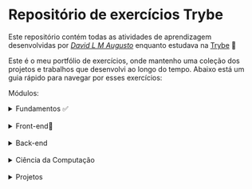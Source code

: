 # Repositório de exercícios Trybe

Este repositório contém todas as atividades de aprendizagem desenvolvidas por _[David L M Augusto](www.linkedin.com/in/david-lm-augusto)_ enquanto estudava na [Trybe](https://www.betrybe.com/) 🚀

 Este é o meu portfólio de exercícios, onde mantenho uma coleção dos projetos e trabalhos que desenvolvi ao longo do tempo. Abaixo está um guia rápido para navegar por esses exercícios:

 Módulos:

<details>
<summary>Fundamentos ✅</summary>
<br>
<details>
<summary>Seção 1: Unix, Shell & Git</summary>

- [✅] 1-1: _[Unix & Shell](fundamentos/1.0%20%20Unix,%20Shell%20e%20Git/1.1%20Unix%20&%20Shell)_
- [✅] 1-2: _[Git - Oque é e para que serve](fundamentos/1.0%20%20Unix,%20Shell%20e%20Git/1.2%20Git%20o%20que%20é%20e%20para%20que%20serve)_
- [✅] 1-3: _[Entendendo os comandos](fundamentos/1.0%20%20Unix,%20Shell%20e%20Git/1.3%20Git%20e%20GitHub%20-%20Entendendo%20comandos)_

</details>
<br>
<details>
<summary>Seção 2: HTML & CSS</summary>

- [✅] 2.1: _[HTML & CSS - Estrutúras de página](fundamentos/2.0%20Introdução%20a%20HTML%20e%20CSS/2.1%20Estruturas%20de%20página)_
- [✅] 2.2: _[HTML & CSS - Primeiros passos em CSS](fundamentos/2.0%20Introdução%20a%20HTML%20e%20CSS/2.2%20Primeiros%20passos%20em%20CSS)_
- [✅] 2.3: _[HTML & CSS - Seletores e posicionamento](fundamentos/2.0%20Introdução%20a%20HTML%20e%20CSS/2.3%20Seletores%20e%20posicionamento)_
- [✅] 2.4: _[HTML Semântico](fundamentos/2.0%20Introdução%20a%20HTML%20e%20CSS/2.4%20HTML%20Semântico)_
- [✅] 2.5: _[Projeto - Lessons Learned](fundamentos/2.0%20Introdução%20a%20HTML%20e%20CSS/2.5%20Projeto%20-%20Lessons%20Learned)_🚀

</details>
<br>
<details>
<summary>Seção 3: Introdução a JavaScript</summary>

- [✅] 3.1: _[Primeiros passos no JavaScript](fundamentos/3.0%20Introdução%20a%20JavaScript/3.1%20Primeiros%20passos%20no%20JavaScript)_
- [✅] 3.2: _[Array e estrutura de repetição](fundamentos/3.0%20Introdução%20a%20JavaScript/3.2%20Array%20e%20estrutura%20de%20repetição)_
- [✅] 3.3: _[Funções](fundamentos/3.0%20Introdução%20a%20JavaScript/3.3%20Funções)_
- [✅] 3.4: _[Objetos](fundamentos/3.0%20Introdução%20a%20JavaScript/3.4%20Objetos)_
- [✅] 3.5: _[JSON e dia de Prática](fundamentos/3.0%20Introdução%20a%20JavaScript/3.5%20JSON%20e%20dia%20de%20prática)_
- [✅] 3.6: _[Projeto - Supermercado Pirilampo](fundamentos/3.0%20Introdução%20a%20JavaScript/3.6%20Projeto%20-%20Supermercado%20Pirilampo)_🚀

</details>
<br>
<details>
<summary>Seção 4: JavaScript - DOM, Eventos e Web Storage</summary>

- [✅] 4.1: _[JavaScript - DOM e Seletores](fundamentos/4.0%20JavaScript:%20DOM%20Eventos%20e%20Web%20Storage/4.1%20DOM%20e%20seletores)_
- [✅] 4.2: _[JavaScript - Trabalhando com elementos](fundamentos/4.0%20JavaScript:%20DOM%20Eventos%20e%20Web%20Storage/4.2%20Trabalhando%20com%20elementos)_
- [✅] 4.3: _[JavaScript - Eventos](fundamentos/4.0%20JavaScript:%20DOM%20Eventos%20e%20Web%20Storage/4.3%20Eventos)_
- [✅] 4.4: _[JavaScript - Web Storage](fundamentos/4.0%20JavaScript:%20DOM%20Eventos%20e%20Web%20Storage/4.4%20Web%20Storage)_
- [✅] 4.5: _[Projeto - Arte com Pixels](fundamentos/4.0%20JavaScript:%20DOM%20Eventos%20e%20Web%20Storage/4.5%20Projeto%20-%20Pixels%20Art)_🚀
- [✅] 4.6: _[Projeto Bônus](fundamentos/4.0%20JavaScript:%20DOM%20Eventos%20e%20Web%20Storage/4.6%20Projeto%20Bônus)_🚀

</details>
<br>
<details>
<summary>Seção 5: HTML & CSS: Forms, Flexbox e Responsivo</summary>

- [✅] 5.1: _[Forms](fundamentos/5.0%20HTML%20e%20CSS:%20Forms,%20Flexbox%20e%20Responsivo/5.1%20Forms)_
- [✅] 5.2: _[Bibliotecas JavaScript e Frameworks CSS](fundamentos/5.0%20HTML%20e%20CSS:%20Forms,%20Flexbox%20e%20Responsivo/5.2%20Bibliotecas%20JavaScript%20e%20Framework%20CSS)_
- [✅] 5.3: _[CSS Flexbox - Parte 1](fundamentos/5.0%20HTML%20e%20CSS:%20Forms,%20Flexbox%20e%20Responsivo/5.3%20CSS%20Flexbox%20%20parte%201)_
- [✅] 5.4: _[CSS Flexbox - Parte 2](fundamentos/5.0%20HTML%20e%20CSS:%20Forms,%20Flexbox%20e%20Responsivo/5.4%20CSS%20Flexbox%20parte%202)_
- [✅] 5.5: _[Responsividade](fundamentos/5.0%20HTML%20e%20CSS:%20Forms,%20Flexbox%20e%20Responsivo/5.5%20Responsividade)_
- [✅] 5.6: _[Projeto - TrybeWarts](fundamentos/5.0%20HTML%20e%20CSS:%20Forms,%20Flexbox%20e%20Responsivo/5.6%20Projeto%20-%20TrybeWarts)_🚀

</details>
<br>
<details>
<summary>Seção 6: Introdução à JavaScript ES6 e Testes Unitários</summary>

- [✅] 6.1: _[Fluxo de exceções](fundamentos/6.0%20Introdução%20à%20JavaScript%20ES6%20e%20Testes%20Unitários/6.1%20Fluxo%20de%20exceções)_
- [✅] 6.2: _[Primeiros passos em Jest](fundamentos/6.0%20Introdução%20à%20JavaScript%20ES6%20e%20Testes%20Unitários/6.2%20Primeiros%20passos%20Jest)_
- [✅] 6.3: _[Matchers e cobertura de código](fundamentos/6.0%20Introdução%20à%20JavaScript%20ES6%20e%20Testes%20Unitários/6.3%20Matchers%20e%20cobertura%20de%20código)_
- [✅] 6.4: _[Projeto - JavaScript Testes Unitários](fundamentos/6.0%20Introdução%20à%20JavaScript%20ES6%20e%20Testes%20Unitários/6.4%20Projeto%20-%20JavaScript%20Testes%20Unitários)_🚀

</details>
<br>
<details>
<summary>Seção 7: Métodos de Array</summary>

- [✅] 7.1: _[Métodos de Array - map](fundamentos/7.0%20Métodos%20de%20Array/7.1%20Map)_
- [✅] 7.2: _[Métodos de Array - filter e sort](fundamentos/7.0%20Métodos%20de%20Array/7.2%20Filter%20e%20Sort)_
- [✅] 7.3: _[Métodos de Array - find e forEach](fundamentos/7.0%20Métodos%20de%20Array/7.3%20Find%20e%20forEach)_
- [✅] 7.4: _[Métodos de Array - reduce](fundamentos/7.0%20Métodos%20de%20Array/7.4%20Reduce)_
- [✅] 7.5: _[Live Coding](fundamentos/7.0%20Métodos%20de%20Array/7.5%20Live%20Coding)_
- [✅] 7.6: _[Projeto - Zoo Functions](fundamentos/7.0%20Métodos%20de%20Array/7.6%20Projeto%20-%20Zoo%20Functions)_🚀

</details>

</details>

<br>

<details>
<summary>Front-end🚀</summary>

</details>

<br>

<details>
<summary>Back-end</summary>

</details>

<br>

<details>
<summary>Ciência da Computação</summary>

</details>

<br>

<details>
<summary>Projetos</summary>

</details>
